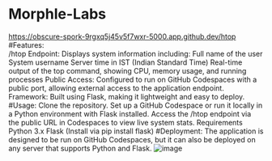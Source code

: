 # Morphle-Labs
https://obscure-spork-9rgxq5j45v5f7wxr-5000.app.github.dev/htop
#Features:<br/>
/htop Endpoint: Displays system information including:
Full name of the user
System username
Server time in IST (Indian Standard Time)
Real-time output of the top command, showing CPU, memory usage, and running processes
Public Access: Configured to run on GitHub Codespaces with a public port, allowing external access to the application endpoint.
Framework: Built using Flask, making it lightweight and easy to deploy.
#Usage:
Clone the repository.
Set up a GitHub Codespace or run it locally in a Python environment with Flask installed.
Access the /htop endpoint via the public URL in Codespaces to view live system stats.
Requirements
Python 3.x
Flask (Install via pip install flask)
#Deployment:
The application is designed to be run on GitHub Codespaces, but it can also be deployed on any server that supports Python and Flask.
![image](https://github.com/user-attachments/assets/6ec8fa77-887d-48b6-92f2-fb4dfdc04564)
